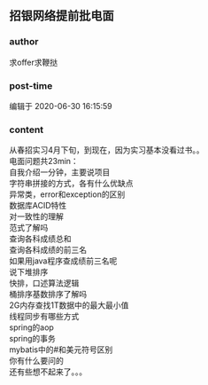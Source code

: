 ## 招银网络提前批电面
### author 
求offer求鞭挞
### post-time 

编辑于  2020-06-30 16:15:59
### content 
<div class="post-topic-des nc-post-content">
 <div>
  从春招实习4月下旬，到现在，因为实习基本没看过书。。
 </div>
 <div>
  电面问题共23min：
 </div>
 <div>
  自我介绍一分钟，主要说项目
 </div>
 <div>
  字符串拼接的方式，各有什么优缺点
 </div>
 <div>
  异常类，error和exception的区别
 </div>
 <div>
  数据库ACID特性
 </div>
 <div>
  对一致性的理解
 </div>
 <div>
  范式了解吗
 </div>
 <div>
  查询各科成绩总和
 </div>
 <div>
  查询各科成绩的前三名
 </div>
 <div>
  如果用java程序查成绩前三名呢
 </div>
 <div>
  说下堆排序
 </div>
 <div>
  快排，口述算法逻辑
 </div>
 <div>
  桶排序基数排序了解吗
 </div>
 <div>
  2G内存查找1T数据中的最大最小值
 </div>
 <div>
  线程同步有哪些方式
 </div>
 <div>
  spring的aop
 </div>
 <div>
  spring的事务
 </div>
 <div>
  mybatis中的#和美元符号区别
 </div>
 <div>
  你有什么要问的
 </div>
 <div>
  还有些想不起来了。。。
 </div>
 <div>
  <br/>
 </div>
 <div>
  <br/>
 </div>
</div>
